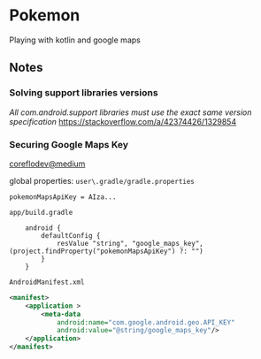 # Pokemon

Playing with kotlin and google maps

## Notes

### Solving support libraries versions
_All com.android.support libraries must use the exact same version specification_
https://stackoverflow.com/a/42374426/1329854

### Securing Google Maps Key
[coreflodev@medium](https://medium.com/@coreflodev/how-the-setup-a-google-map-on-an-android-application-the-smart-way-e8e81daea782)

global properties: `user\.gradle/gradle.properties`
```
pokemonMapsApiKey = AIza...
```

`app/build.gradle`
```
    android {
        defaultConfig {
            resValue "string", "google_maps_key", (project.findProperty("pokemonMapsApiKey") ?: "")
        }
    }
```
    
`AndroidManifest.xml`
```xml
<manifest>
    <application >
        <meta-data
            android:name="com.google.android.geo.API_KEY"
            android:value="@string/google_maps_key"/>
    </application>
</manifest>
```


   